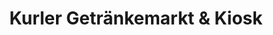 ---
title: "Kurler Getränkemarkt & Kiosk"
url: /dortmund/kurler-getraenkemarkt-und-kiosk/
shop: Getränke
---